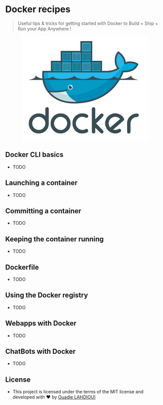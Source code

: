 # Docker recipes
> Useful tips & tricks for getting started with Docker to Build + Ship + Run your App Anywhere !

<p align="center">
	<img src="assets/docker-logo.png">
</p>

## Docker CLI basics
- TODO

## Launching a container
- TODO

## Committing a container
- TODO   

## Keeping the container running
- TODO   

## Dockerfile
- TODO

## Using the Docker registry
- TODO

## Webapps with Docker
- TODO   

## ChatBots with Docker
- TODO   


## License

- This project is licensed under the terms of the MIT license and developed with &#9829; by [Ouadie LAHDIOUI](www.twitter.com/lahdiouiouadie)